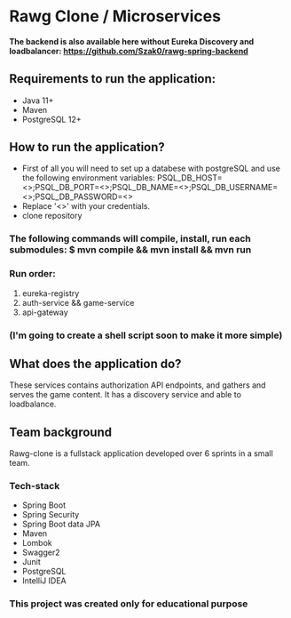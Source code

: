 # Rawg Clone / Microservices

#### The backend is also available here without Eureka Discovery and loadbalancer: https://github.com/Szak0/rawg-spring-backend

## Requirements to run the application:
- Java 11+
- Maven
- PostgreSQL 12+


## How to run the application?
- First of all you will need to set up a databese with postgreSQL and use the following environment variables: 
PSQL_DB_HOST=<>;PSQL_DB_PORT=<>;PSQL_DB_NAME=<>;PSQL_DB_USERNAME=<>;PSQL_DB_PASSWORD=<>
- Replace '<>' with your credentials.
- clone repository
### The following commands will compile, install, run each submodules: $ mvn compile && mvn install && mvn run
### Run order: 
1. eureka-registry
2. auth-service && game-service
3. api-gateway

### (I'm going to create a shell script soon to make it more simple)


## What does the application do?
These services contains authorization API endpoints, and gathers and serves the game content. It has a discovery service and able to loadbalance.

## Team background
Rawg-clone is a fullstack application developed over 6 sprints in a small team.
### Tech-stack
- Spring Boot
- Spring Security
- Spring Boot data JPA
- Maven
- Lombok
- Swagger2
- Junit
- PostgreSQL
- IntelliJ IDEA


### This project was created only for educational purpose
